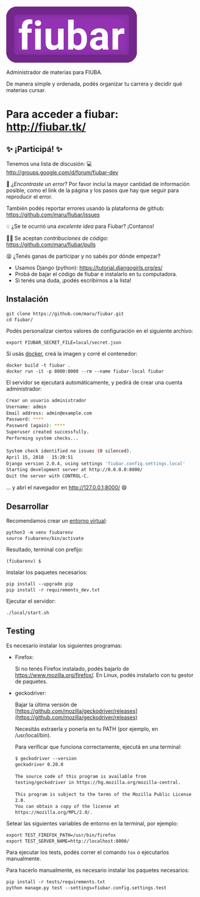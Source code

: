 ![fiubar](fiubar/static/images/fiubar-logo.png)

Administrador de materias para FIUBA.

De manera simple y ordenada, podés organizar tu carrera y decidir qué materias cursar.

# Para acceder a fiubar: http://fiubar.tk/

:sparkles: ¡Participá! :sparkles:
---------------------------------

Tenemos una lista de discusión:
:computer: http://groups.google.com/d/forum/fiubar-dev

:bug: ¿*Encontraste un error*? Por favor incluí la mayor cantidad de información
posible, como el link de la página y los pasos que hay que seguir para
reproducir el error.

También podés reportar errores usando la plataforma de github: https://github.com/maru/fiubar/issues

:bulb: ¿Se te ocurrió una *excelente idea* para Fiubar? ¡Contanos!

:woman_technologist: Se aceptan *contribuciones de código*: https://github.com/maru/fiubar/pulls

:tired_face: ¿Tenés ganas de participar y no sabés por dónde empezar?
  - Usamos Django (python): https://tutorial.djangogirls.org/es/
  - Probá de bajar el código de fiubar e instalarlo en tu computadora.
  - Si tenés una duda, ¡podés escribirnos a la lista!

Instalación
-----------

    git clone https://github.com/maru/fiubar.git
    cd fiubar/

Podés personalizar ciertos valores de configuración en el siguiente archivo:

    export FIUBAR_SECRET_FILE=local/secret.json

Si usás [docker](https://docs.docker.com/get-started/), creá la imagen y corré el contenedor:

    docker build -t fiubar .
    docker run -it -p 8000:8000 --rm --name fiubar-local fiubar

El servidor se ejecutará automáticamente, y pedirá de crear una cuenta administrador:

```bash
Crear un usuario administrador
Username: admin
Email address: admin@example.com
Password: ****
Password (again): ****
Superuser created successfully.
Performing system checks...

System check identified no issues (0 silenced).
April 15, 2018 - 15:20:51
Django version 2.0.4, using settings 'fiubar.config.settings.local'
Starting development server at http://0.0.0.0:8000/
Quit the server with CONTROL-C.
```


... y abrí el navegador en http://127.0.0.1:8000/ :smile:


Desarrollar
-----------

Recomendamos crear un [entorno virtual](https://tutorial.djangogirls.org/es/django_installation/#entorno-virtual):

    python3 -m venv fiubarenv
    source fiubarenv/bin/activate

Resultado, terminal con prefijo:

    (fiubarenv) $

Instalar los paquetes necesarios:

    pip install --upgrade pip
    pip install -r requirements_dev.txt

Ejecutar el servidor:

    ./local/start.sh


Testing
-------

Es necesario instalar los siguientes programas:

- Firefox:

    Si no tenés Firefox instalado, podés bajarlo de https://www.mozilla.org/firefox/.
    En Linux, podés instalarlo con tu gestor de paquetes.

- geckodriver:

    Bajar la última versión de [https://github.com/mozilla/geckodriver/releases](https://github.com/mozilla/geckodriver/releases)

    Necesitás extraerla y ponerla en tu PATH (por ejemplo, en /usr/local/bin).

    Para verificar que funciona correctamente, ejecutá en una terminal:

      $ geckodriver --version
      geckodriver 0.20.0

      The source code of this program is available from
      testing/geckodriver in https://hg.mozilla.org/mozilla-central.

      This program is subject to the terms of the Mozilla Public License 2.0.
      You can obtain a copy of the license at https://mozilla.org/MPL/2.0/.

Setear las siguientes variables de entorno en la terminal, por ejemplo:

    export TEST_FIREFOX_PATH=/usr/bin/firefox
    export TEST_SERVER_NAME=http://localhost:8000/

Para ejecutar los tests, podés correr el comando `tox` o ejecutarlos manualmente.

Para hacerlo manualmente, es necesario instalar los paquetes necesarios:

    pip install -r tests/requirements.txt
    python manage.py test --settings=fiubar.config.settings.test
